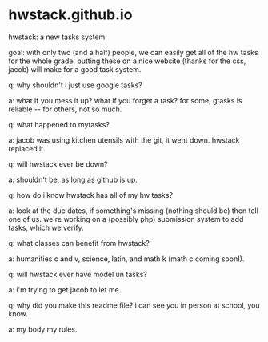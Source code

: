 hwstack.github.io
=================

hwstack: a new tasks system.

goal: with only two (and a half) people, we can easily get all of the hw tasks for the whole grade. putting these on a nice website (thanks for the css, jacob) will make for a good task system.

q: why shouldn't i just use google tasks?

a: what if you mess it up? what if you forget a task? for some, gtasks is reliable -- for others, not so much.


q: what happened to mytasks?

a: jacob was using kitchen utensils with the git, it went down. hwstack replaced it.


q: will hwstack ever be down?

a: shouldn't be, as long as github is up.


q: how do i know hwstack has all of my hw tasks?

a: look at the due dates, if something's missing (nothing should be) then tell one of us. we're working on a (possibly php) submission system to add tasks, which we verify.


q: what classes can benefit from hwstack?

a: humanities c and v, science, latin, and math k (math c coming soon!).


q: will hwstack ever have model un tasks?

a: i'm trying to get jacob to let me.


q: why did you make this readme file? i can see you in person at school, you know.

a: my body my rules.
